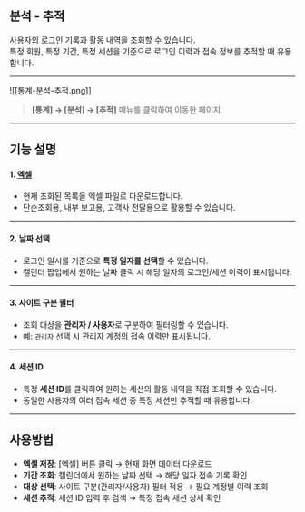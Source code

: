## 분석 - 추적

사용자의 로그인 기록과 활동 내역을 조회할 수 있습니다.  
특정 회원, 특정 기간, 특정 세션을 기준으로 로그인 이력과 접속 정보를 추적할 때 유용합니다.  

***
![[통계-분석-추적.png]]

> **[통계] → [분석] → [추적]** 메뉴를 클릭하여 이동한 페이지  

***

## 기능 설명

#### 1. [엑셀](공통기능-엑셀.md)
- 현재 조회된 목록을 엑셀 파일로 다운로드합니다.  
- 단순조회용, 내부 보고용, 고객사 전달용으로 활용할 수 있습니다.  

***

#### 2. 날짜 선택
- 로그인 일시를 기준으로 **특정 일자를 선택**할 수 있습니다.  
- 캘린더 팝업에서 원하는 날짜 클릭 시 해당 일자의 로그인/세션 이력이 표시됩니다.  

***

#### 3. 사이트 구분 필터
- 조회 대상을 **관리자 / 사용자**로 구분하여 필터링할 수 있습니다.  
- 예: `관리자` 선택 시 관리자 계정의 접속 이력만 표시됩니다.  

***

#### 4. 세션 ID
- 특정 **세션 ID**를 클릭하여 원하는 세션의 활동 내역을 직접 조회할 수 있습니다.  
- 동일한 사용자의 여러 접속 세션 중 특정 세션만 추적할 때 유용합니다.  

***

## 사용방법

- **엑셀 저장**: [엑셀] 버튼 클릭 → 현재 화면 데이터 다운로드  
- **기간 조회**: 캘린더에서 원하는 날짜 선택 → 해당 일자 접속 기록 확인  
- **대상 선택**: 사이트 구분(관리자/사용자) 필터 적용 → 필요 계정별 이력 조회  
- **세션 추적**: 세션 ID 입력 후 검색 → 특정 접속 세션 상세 확인  
